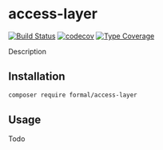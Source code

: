 # access-layer

[![Build Status](https://github.com/formal-php/access-layer/workflows/CI/badge.svg?branch=master)](https://github.com/formal-php/access-layer/actions?query=workflow%3ACI)
[![codecov](https://codecov.io/gh/formal-php/access-layer/branch/develop/graph/badge.svg)](https://codecov.io/gh/formal-php/access-layer)
[![Type Coverage](https://shepherd.dev/github/formal-php/access-layer/coverage.svg)](https://shepherd.dev/github/formal-php/access-layer)

Description

## Installation

```sh
composer require formal/access-layer
```

## Usage

Todo
